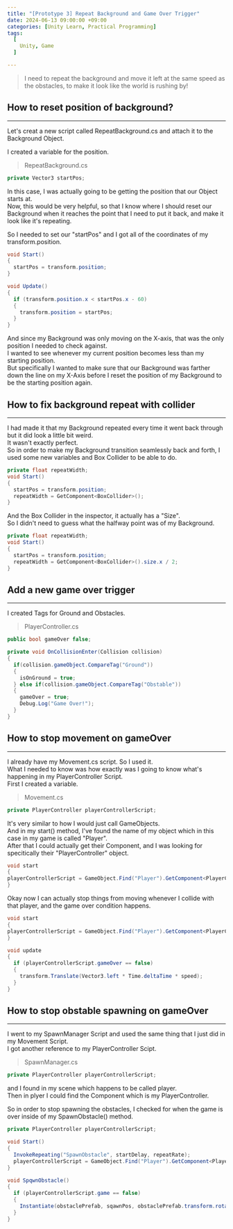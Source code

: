 ```yaml
---
title: "[Prototype 3] Repeat Background and Game Over Trigger"
date: 2024-06-13 09:00:00 +09:00
categories: [Unity Learn, Practical Programming]
tags:
  [
    Unity, Game
  ]

---
```


> I need to repeat the background and move it left at the same speed as the obstacles, to make it look like the world is rushing by!

How to reset position of background?
-------------------------------------
*****

Let's creat a new script called RepeatBackground.cs and attach it to the Background Object.

I created a variable for the position.
> RepeatBackground.cs

```c#
private Vector3 startPos;
```

In this case, I was actually going to be getting the position that our Object starts at.   
Now, this would be very helpful, so that I know where I should reset our Background when it reaches the point that I need to put it back, and make it look like it's repeating.   

So I needed to set our "startPos" and I got all of the coordinates of my transform.position.

```c#
void Start()
{
  startPos = transform.position;
}

void Update()
{
  if (transform.position.x < startPos.x - 60)
  {
    transform.position = startPos;
  }
}
```

And since my Background was only moving on the X-axis, that was the only position I needed to check against.   
I wanted to see whenever my current position becomes less than my starting position.   
But specifically I wanted to make sure that our Background was farther down the line on my X-Axis before I reset the position of my Background to be the starting position again.   

How to fix background repeat with collider
------------------------------------------
*****

I had made it that my Background repeated every time it went back through but it did look a little bit weird.   
It wasn't exactly perfect.   
So in order to make my Background transition seamlessly back and forth, I used some new variables and Box Collider to be able to do.   

```c#
private float repeatWidth;
void Start()
{
  startPos = transform.position;
  repeatWidth = GetComponent<BoxCollider>();
}
```

And the Box Collider in the inspector, it actually has a "Size".   
So I didn't need to guess what the halfway point was of my Background.

```c#
private float repeatWidth;
void Start()
{
  startPos = transform.position;
  repeatWidth = GetComponent<BoxCollider>().size.x / 2;
}
```

Add a new game over trigger
---------------------------
*****

I created Tags for Ground and Obstacles.

> PlayerController.cs

```c#
public bool gameOver false;

private void OnCollisionEnter(Collision collision)
{
  if(collision.gameObject.CompareTag("Ground"))
  {
    isOnGround = true;
  } else if(collision.gameObject.CompareTag("Obstable"))
  {
    gameOver = true;
    Debug.Log("Game Over!");
  }
}
```

How to stop movement on gameOver
---------------------------------
*****

I already have my Movement.cs script. So I used it.    
What I needed to know was how exactly was I going to know what's happening in my PlayerController Script.   
First I created a variable.

> Movement.cs

```c#
private PlayerController playerControllerScript;
```

It's very similar to how I would just call GameObjects.   
And in my start() method, I've found the name of my object which in this case in my game is called "Player".   
After that I could actually get their Component, and I was looking for specitically their "PlayerController" object.   

```c#
void start
{
playerControllerScript = GameObject.Find("Player").GetComponent<PlayerController>();
}
```

Okay now I can actually stop things from moving whenever I collide with that player, and the game over condition happens.   
```c#
void start
{
playerControllerScript = GameObject.Find("Player").GetComponent<PlayerController>();
}

void update
{
  if (playerControllerScript.gameOver == false)
  {
    transform.Translate(Vector3.left * Time.deltaTime * speed);
  }
}
```

How to stop obstable spawning on gameOver
------------------------------------------
*****

I went to my SpawnManager Script and used the same thing that I just did in my Movement Script.   
I got another reference to my PlayerController Scipt.   

> SpawnManager.cs

```c#
private PlayerController playerControllerScript;
```

and I found in my scene which happens to be called player.   
Then in plyer I could find the Component which is my PlayerController.    

So in order to stop spawning the obstacles, I checked for when the game is over inside of my SpawnObstacle() method.   

```c#
private PlayerController playerControllerScript;

void Start()
{
  InvokeRepeating("SpawnObstacle", startDelay, repeatRate);
  playerControllerScript = GameObject.Find("Player").GetComponent<PlayerController>();
}

void SpqwnObstacle()
{
  if (playerControllerScript.game == false)
  {
    Instantiate(obstaclePrefab, sqawnPos, obstaclePrefab.transform.rotation);
  }
}
```

